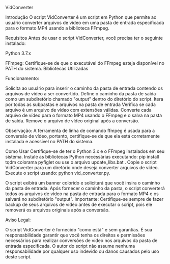 VidConverter

Introdução
O script VidConverter é um script em Python que permite ao usuário converter arquivos de vídeo em uma pasta de entrada especificada para o formato MP4 usando a biblioteca FFmpeg. 

Requisitos
Antes de usar o script VidConverter, você precisa ter o seguinte instalado:

Python 3.7.x

FFmpeg: Certifique-se de que o executável do FFmpeg esteja disponível no PATH do sistema.
Bibliotecas Utilizadas


Funcionamento: 

Solicita ao usuário para inserir o caminho da pasta de entrada contendo os arquivos de vídeo a ser convertido.
Define o caminho da pasta de saída como um subdiretório chamado "output" dentro do diretório do script.
Itera por todas as subpastas e arquivos na pasta de entrada
Verifica se cada arquivo é um arquivo de vídeo com extensões válidas.
Converte cada arquivo de vídeo para o formato MP4 usando o FFmpeg e o salva na pasta de saída.
Remove o arquivo de vídeo original após a conversão.


Observação: A ferramenta de linha de comando ffmpeg é usada para a conversão de vídeo, portanto, certifique-se de que ela está corretamente instalada e acessível no PATH do sistema.


Como Usar
Certifique-se de ter o Python 3.x e o FFmpeg instalados em seu sistema.
Instale as bibliotecas Python necessárias executando: pip install tqdm colorama pyfiglet ou use o arquivo update_libs.bat .
Copie o script VidConverter para um diretório onde deseja converter arquivos de vídeo.
Execute o script usando: python vid_converter.py.


O script exibirá um banner colorido e solicitará que você insira o caminho da pasta de entrada.
Após fornecer o caminho da pasta, o script converterá todos os arquivos de vídeo na pasta de entrada para o formato MP4 e os salvará no subdiretório "output".
Importante: Certifique-se sempre de fazer backup de seus arquivos de vídeo antes de executar o script, pois ele removerá os arquivos originais após a conversão.

Aviso Legal:

O script VidConverter é fornecido "como está" e sem garantias. É sua responsabilidade garantir que você tenha os direitos e permissões necessários para realizar conversões de vídeo nos arquivos da pasta de entrada especificada. O autor do script não assume nenhuma responsabilidade por qualquer uso indevido ou danos causados pelo uso deste script.
